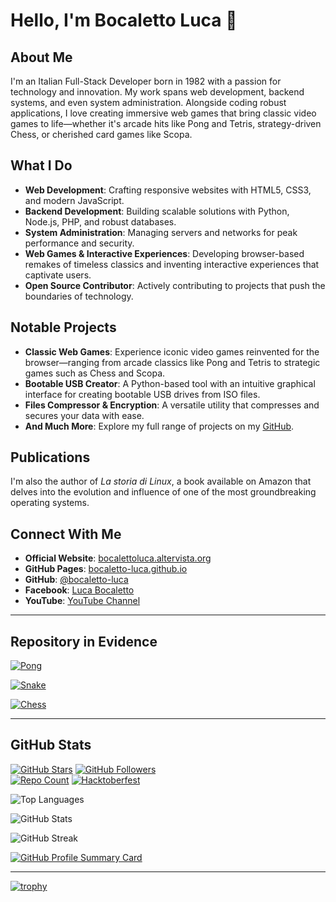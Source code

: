 # Hello, I'm Bocaletto Luca 👋

## About Me

I'm an Italian Full-Stack Developer born in 1982 with a passion for technology and innovation. My work spans web development, backend systems, and even system administration. Alongside coding robust applications, I love creating immersive web games that bring classic video games to life—whether it's arcade hits like Pong and Tetris, strategy-driven Chess, or cherished card games like Scopa.

## What I Do

- **Web Development**: Crafting responsive websites with HTML5, CSS3, and modern JavaScript.
- **Backend Development**: Building scalable solutions with Python, Node.js, PHP, and robust databases.
- **System Administration**: Managing servers and networks for peak performance and security.
- **Web Games & Interactive Experiences**: Developing browser-based remakes of timeless classics and inventing interactive experiences that captivate users.
- **Open Source Contributor**: Actively contributing to projects that push the boundaries of technology.

## Notable Projects

- **Classic Web Games**: Experience iconic video games reinvented for the browser—ranging from arcade classics like Pong and Tetris to strategic games such as Chess and Scopa.
- **Bootable USB Creator**: A Python-based tool with an intuitive graphical interface for creating bootable USB drives from ISO files.
- **Files Compressor & Encryption**: A versatile utility that compresses and secures your data with ease.
- **And Much More**: Explore my full range of projects on my [GitHub](https://github.com/bocaletto-luca/).

## Publications

I'm also the author of *La storia di Linux*, a book available on Amazon that delves into the evolution and influence of one of the most groundbreaking operating systems.

## Connect With Me

- **Official Website**: [bocalettoluca.altervista.org](https://bocalettoluca.altervista.org)
- **GitHub Pages**: [bocaletto-luca.github.io](https://bocaletto-luca.github.io)
- **GitHub**: [@bocaletto-luca](https://github.com/bocaletto-luca/)
- **Facebook**: [Luca Bocaletto](https://www.facebook.com/people/Luca-Bocaletto/pfbid0hJenerqZQQ6zJAkY6cc2511AeSiGHvP7Jxr3bBrA7Kque99TprKQn99b2t3eZ41Ll)
- **YouTube**: [YouTube Channel](https://www.youtube.com/@elektronoide)

---

## Repository in Evidence

[![Pong](https://github-readme-stats.vercel.app/api/pin/?username=bocaletto-luca&repo=Pong&theme=radical)](https://github.com/bocaletto-luca/Pong)

[![Snake](https://github-readme-stats.vercel.app/api/pin/?username=bocaletto-luca&repo=Snake&theme=radical)](https://github.com/bocaletto-luca/Snake)

[![Chess](https://github-readme-stats.vercel.app/api/pin/?username=bocaletto-luca&repo=Chess&theme=radical)](https://github.com/bocaletto-luca/Chess)

---

## GitHub Stats
<!-- Badge per i follower e il numero dei repository -->
[![GitHub Stars](https://img.shields.io/github/stars/bocaletto-luca?style=social)](https://github.com/bocaletto-luca)
[![GitHub Followers](https://img.shields.io/github/followers/bocaletto-luca?label=Followers&style=social)](https://github.com/bocaletto-luca)  
[![Repo Count](https://img.shields.io/badge/dynamic/json?color=blue&label=Repositories&query=public_repos&url=https%3A%2F%2Fapi.github.com%2Fusers%2Fbocaletto-luca)](https://github.com/bocaletto-luca?tab=repositories)
[![Hacktoberfest](https://img.shields.io/badge/Hacktoberfest-Completed-blue)](https://hacktoberfest.digital)

<!-- Linguaggi più usati, con layout compatto e tema radical -->
![Top Languages](https://github-readme-stats.vercel.app/api/top-langs/?username=bocaletto-luca&layout=compact&theme=radical)
<!-- Statistiche generali: commit, contributi e altro -->
![GitHub Stats](https://github-readme-stats.vercel.app/api?username=bocaletto-luca&show_icons=true&theme=radical)
<!-- Streak di attività quotidiana -->
![GitHub Streak](https://github-readme-streak-stats.herokuapp.com/?user=bocaletto-luca&theme=radical)
<!-- Profile Summary Card -->
[![GitHub Profile Summary Card](https://github-profile-summary-cards.vercel.app/api/cards/profile-details?username=bocaletto-luca&theme=github_dark)](https://github.com/bocaletto-luca)

---
[![trophy](
https://github-profile-trophy.vercel.app/?username=bocaletto-luca&theme=matrix)](https://github.com/bocaletto-luca/github-profile-trophy)
